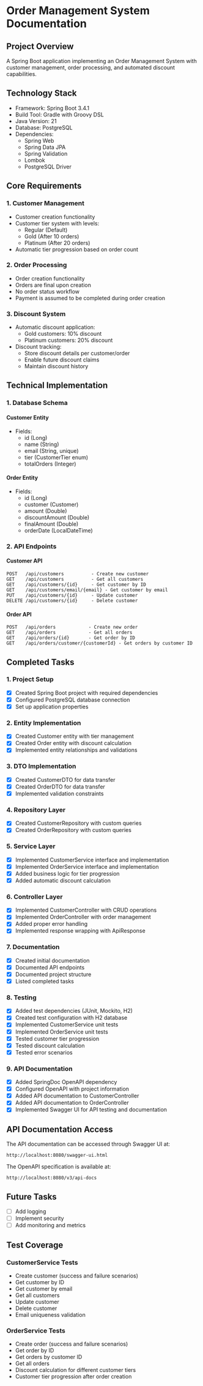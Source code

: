 # Order Management System Documentation

## Project Overview
A Spring Boot application implementing an Order Management System with customer management, order processing, and automated discount capabilities.

## Technology Stack
- Framework: Spring Boot 3.4.1
- Build Tool: Gradle with Groovy DSL
- Java Version: 21
- Database: PostgreSQL
- Dependencies:
  - Spring Web
  - Spring Data JPA
  - Spring Validation
  - Lombok
  - PostgreSQL Driver

## Core Requirements

### 1. Customer Management
- Customer creation functionality
- Customer tier system with levels:
  - Regular (Default)
  - Gold (After 10 orders)
  - Platinum (After 20 orders)
- Automatic tier progression based on order count

### 2. Order Processing
- Order creation functionality
- Orders are final upon creation
- No order status workflow
- Payment is assumed to be completed during order creation

### 3. Discount System
- Automatic discount application:
  - Gold customers: 10% discount
  - Platinum customers: 20% discount
- Discount tracking:
  - Store discount details per customer/order
  - Enable future discount claims
  - Maintain discount history

## Technical Implementation

### 1. Database Schema
#### Customer Entity
- Fields:
  - id (Long)
  - name (String)
  - email (String, unique)
  - tier (CustomerTier enum)
  - totalOrders (Integer)

#### Order Entity
- Fields:
  - id (Long)
  - customer (Customer)
  - amount (Double)
  - discountAmount (Double)
  - finalAmount (Double)
  - orderDate (LocalDateTime)

### 2. API Endpoints

#### Customer API
```
POST   /api/customers          - Create new customer
GET    /api/customers          - Get all customers
GET    /api/customers/{id}     - Get customer by ID
GET    /api/customers/email/{email} - Get customer by email
PUT    /api/customers/{id}     - Update customer
DELETE /api/customers/{id}     - Delete customer
```

#### Order API
```
POST   /api/orders            - Create new order
GET    /api/orders            - Get all orders
GET    /api/orders/{id}       - Get order by ID
GET    /api/orders/customer/{customerId} - Get orders by customer ID
```

## Completed Tasks

### 1. Project Setup
- [x] Created Spring Boot project with required dependencies
- [x] Configured PostgreSQL database connection
- [x] Set up application properties

### 2. Entity Implementation
- [x] Created Customer entity with tier management
- [x] Created Order entity with discount calculation
- [x] Implemented entity relationships and validations

### 3. DTO Implementation
- [x] Created CustomerDTO for data transfer
- [x] Created OrderDTO for data transfer
- [x] Implemented validation constraints

### 4. Repository Layer
- [x] Created CustomerRepository with custom queries
- [x] Created OrderRepository with custom queries

### 5. Service Layer
- [x] Implemented CustomerService interface and implementation
- [x] Implemented OrderService interface and implementation
- [x] Added business logic for tier progression
- [x] Added automatic discount calculation

### 6. Controller Layer
- [x] Implemented CustomerController with CRUD operations
- [x] Implemented OrderController with order management
- [x] Added proper error handling
- [x] Implemented response wrapping with ApiResponse

### 7. Documentation
- [x] Created initial documentation
- [x] Documented API endpoints
- [x] Documented project structure
- [x] Listed completed tasks

### 8. Testing
- [x] Added test dependencies (JUnit, Mockito, H2)
- [x] Created test configuration with H2 database
- [x] Implemented CustomerService unit tests
- [x] Implemented OrderService unit tests
- [x] Tested customer tier progression
- [x] Tested discount calculation
- [x] Tested error scenarios

### 9. API Documentation
- [x] Added SpringDoc OpenAPI dependency
- [x] Configured OpenAPI with project information
- [x] Added API documentation to CustomerController
- [x] Added API documentation to OrderController
- [x] Implemented Swagger UI for API testing and documentation

## API Documentation Access
The API documentation can be accessed through Swagger UI at:
```
http://localhost:8080/swagger-ui.html
```

The OpenAPI specification is available at:
```
http://localhost:8080/v3/api-docs
```

## Future Tasks
- [ ] Add logging
- [ ] Implement security
- [ ] Add monitoring and metrics

## Test Coverage

### CustomerService Tests
- Create customer (success and failure scenarios)
- Get customer by ID
- Get customer by email
- Get all customers
- Update customer
- Delete customer
- Email uniqueness validation

### OrderService Tests
- Create order (success and failure scenarios)
- Get order by ID
- Get orders by customer ID
- Get all orders
- Discount calculation for different customer tiers
- Customer tier progression after order creation 